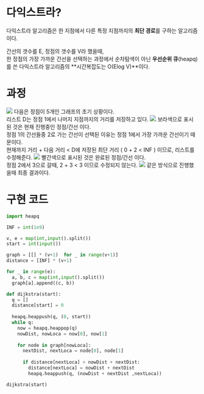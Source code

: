 # 다익스트라?
다익스트라 알고리즘은 한 지점에서 다른 특정 지점까지의 **최단 경로**를 구하는 알고리즘이다.

간선의 갯수를 E, 정점의 갯수를 V라 했을때,   
한 정점의 가장 가까운 간선을 선택하는 과정에서 순차탐색이 아닌 **우선순위 큐**(heapq)를 쓴 다익스트라 알고리즘의 **시간복잡도는 O(Elog V)**이다.

# 과정
![](https://images.velog.io/images/jun-k0/post/e76f0ee7-1a42-4959-9629-521f5a5e3eba/IMG_F4258D56C8A7-1.jpeg)
다음은 정점이 5개인 그래프의 초기 상황이다.   
리스트 D는 정점 1에서 나머지 지점까지의 거리를 저장하고 있다.
![](https://images.velog.io/images/jun-k0/post/0584b61f-5fef-4614-9434-7245b748b454/IMG_2680828A973C-1.jpeg)
보라색으로 표시된 것은 현재 진행중인 정점/간선 이다.  
정점 1의 간선들중 2로 가는 간선이 선택된 이유는 정점 1에서 가장 가까운 간선이기 때문이다.  
현재까지 거리 + 다음 거리 < D에 저장된 최단 거리 ( 0 + 2 < INF ) 이므로, 리스트를 수정해준다.
![](https://images.velog.io/images/jun-k0/post/47392cae-2fd2-4938-900a-7d3dfdecddd6/IMG_DB85DEC51D12-1.jpeg)
빨간색으로 표시된 것은 완료된 정점/간선 이다.  
정점 2에서 3으로 갈때, 2 + 3 < 3 이므로 수정되지 않는다.
![](https://images.velog.io/images/jun-k0/post/b90f6a2d-d337-4906-a959-84322e2cd48f/IMG_94B4D9C28A44-1.jpeg)
같은 방식으로 진행했을때 최종 결과이다.

# 구현 코드
```python
import heapq

INF = int(1e9)

v, e = map(int,input().split())
start = int(input())

graph = [[] * (v+1)  for _ in range(v+1)]
distance = [INF] * (v+1)

for _ in range(e):
  a, b, c = map(int,input().split())
  graph[a].append((c, b))

def dijkstra(start):
  q = []
  distance[start] = 0
  
  heapq.heappush(q, (0, start))
  while q:
    now = heapq.heappop(q)
    nowDist, nowLoca = now[0], now[1]
    
    for node in graph[nowLoca]:
      nextDist, nextLoca = node[0], node[1]
      
      if distance[nextLoca] > nowDist + nextDist:
        distance[nextLoca] = nowDist + nextDist
        heapq.heappush(q, (nowDist + nextDist ,nextLoca))

dijkstra(start)
```
